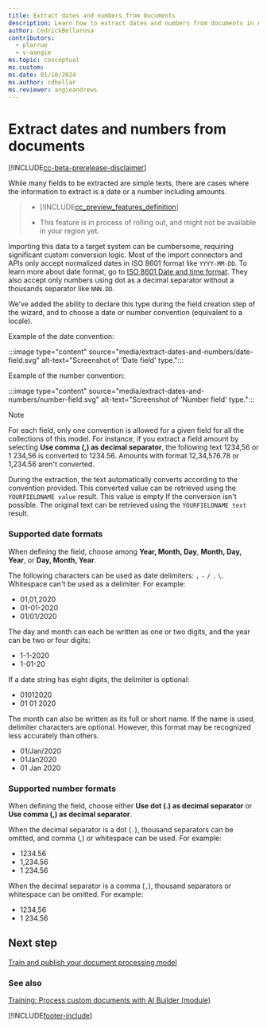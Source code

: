 ```yaml
---
title: Extract dates and numbers from documents
description: Learn how to extract dates and numbers from documents in AI Builder.
author: CedrickBellarosa
contributors:
  - plarrue
  - v-aangie
ms.topic: conceptual
ms.custom: 
ms.date: 01/10/2024
ms.author: cdbellar
ms.reviewer: angieandrews
---
```


# Extract dates and numbers from documents

[!INCLUDE[cc-beta-prerelease-disclaimer](./includes/cc-beta-prerelease-disclaimer.md)]

While many fields to be extracted are simple texts, there are cases where the information to extract is a date or a number including amounts.

> - [!INCLUDE[cc_preview_features_definition](includes/cc-preview-features-definition.md)]
>
> - This feature is in process of rolling out, and might not be available in your region yet.

Importing this data to a target system can be cumbersome, requiring significant custom conversion logic. Most of the import connectors and APIs only accept normalized dates in ISO 8601 format like `YYYY-MM-DD`. To learn more about date format, go to [ISO 8601 Date and time format](https://www.iso.org/iso-8601-date-and-time-format.html). They also accept only numbers using dot as a decimal separator without a thousands separator like `NNN.DD`.

We’ve added the ability to declare this type during the field creation step of the wizard, and to choose a date or number convention (equivalent to a locale).

Example of the date convention:

:::image type="content" source="media/extract-dates-and-numbers/date-field.svg" alt-text="Screenshot of 'Date field' type.":::

Example of the number convention:

:::image type="content" source="media/extract-dates-and-numbers/number-field.svg" alt-text="Screenshot of 'Number field' type.":::

 > [!NOTE]
 > For each field, only one convention is allowed for a given field for all the collections of this model. For instance, if you extract a field amount by selecting **Use comma (,) as decimal separator**, the following text 1234,56 or 1 234,56 is converted to 1234.56. Amounts with format 12,34,576.78 or 1,234.56 aren't converted.

During the extraction, the text automatically converts according to the convention provided. This converted value can be retrieved using the `YOURFIELDNAME value` result. This value is empty If the conversion isn't possible. The original text can be retrieved using the `YOURFIELDNAME text` result.

### Supported date formats

When defining the field, choose among **Year, Month, Day**, **Month, Day, Year**, or **Day, Month, Year**.

The following characters can be used as date delimiters: `,` `-`  `/` `.` `\`. Whitespace can't be used as a delimiter. For example:
- 01,01,2020
- 01-01-2020
- 01/01/2020

The day and month can each be written as one or two digits, and the year can be two or four digits:

- 1-1-2020
- 1-01-20

If a date string has eight digits, the delimiter is optional:

- 01012020
- 01 01 2020

The month can also be written as its full or short name. If the name is used, delimiter characters are optional. However, this format may be recognized less accurately than others.

- 01/Jan/2020
- 01Jan2020
- 01 Jan 2020

### Supported number formats

When defining the field, choose either **Use dot (.) as decimal separator** or **Use comma (,) as decimal separator**.

When the decimal separator is a dot (`.`), thousand separators can be omitted, and comma (,) or whitespace can be used. For example:

- 1234.56
- 1,234.56
- 1 234.56

When the decimal separator is a comma (`,`), thousand separators or whitespace   can be omitted.  For example:

- 1234,56
- 1 234.56

## Next step

[Train and publish your document processing model](form-processing-train.md)

### See also

[Training: Process custom documents with AI Builder (module)](/training/modules/get-started-with-form-processing/)

[!INCLUDE[footer-include](includes/footer-banner.md)]
